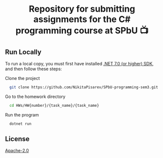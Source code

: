 <h1 align="center">
Repository for submitting assignments for the C# programming course at SPbU 📺
</h>

## Run Locally

To run a local copy, you must first have installed [.NET 7.0 (or higher) SDK](https://dotnet.microsoft.com/download/dotnet/7.0), and then follow these steps:

Clone the project

```bash
  git clone https://github.com/NikitaPisarev/SPbU-programming-sem3.git
```

Go to the homework directory

```bash
  cd HWs/HW{number}/{task_name}/{task_name}
```

Run the program

```bash
  dotnet run
```


## License

[Apache-2.0](https://choosealicense.com/licenses/apache-2.0/)
